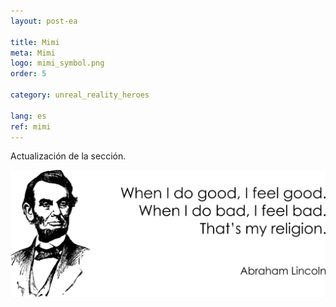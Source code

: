 ```yaml
---
layout: post-ea

title: Mimi
meta: Mimi
logo: mimi_symbol.png
order: 5

category: unreal_reality_heroes

lang: es
ref: mimi
---
```


Actualización de la sección.

<a data-fancybox="gallery" href="/img/programming/Lincoln.png"><img src="/img/programming/Lincoln.png" alt=""></a>

